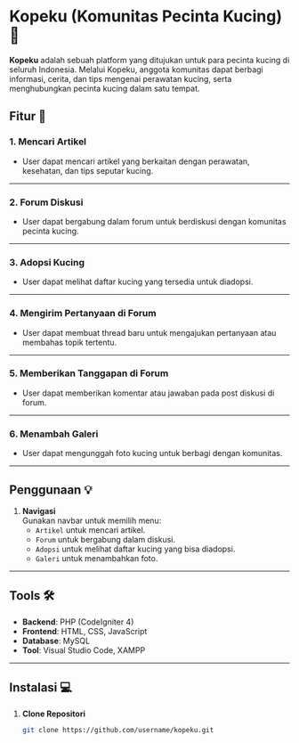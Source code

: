 # Kopeku (Komunitas Pecinta Kucing) 🐾

**Kopeku** adalah sebuah platform yang ditujukan untuk para pecinta kucing di seluruh Indonesia. Melalui Kopeku, anggota komunitas dapat berbagi informasi, cerita, dan tips mengenai perawatan kucing, serta menghubungkan pecinta kucing dalam satu tempat.

## Fitur 🚀

### 1. Mencari Artikel
- User dapat mencari artikel yang berkaitan dengan perawatan, kesehatan, dan tips seputar kucing.

---

### 2. Forum Diskusi
- User dapat bergabung dalam forum untuk berdiskusi dengan komunitas pecinta kucing.

---

### 3. Adopsi Kucing
- User dapat melihat daftar kucing yang tersedia untuk diadopsi.

---

### 4. Mengirim Pertanyaan di Forum
- User dapat membuat thread baru untuk mengajukan pertanyaan atau membahas topik tertentu.

---

### 5. Memberikan Tanggapan di Forum
- User dapat memberikan komentar atau jawaban pada post diskusi di forum.

---

### 6. Menambah Galeri
- User dapat mengunggah foto kucing untuk berbagi dengan komunitas.

---

## Penggunaan 💡

   
1. **Navigasi**  
   Gunakan navbar untuk memilih menu:
   - `Artikel` untuk mencari artikel.
   - `Forum` untuk bergabung dalam diskusi.
   - `Adopsi` untuk melihat daftar kucing yang bisa diadopsi.
   - `Galeri` untuk menambahkan foto.

---

## Tools 🛠️
- **Backend**: PHP (CodeIgniter 4)
- **Frontend**: HTML, CSS, JavaScript
- **Database**: MySQL
- **Tool**: Visual Studio Code, XAMPP

---

## Instalasi 💻

1. **Clone Repositori**
   ```bash
   git clone https://github.com/username/kopeku.git
